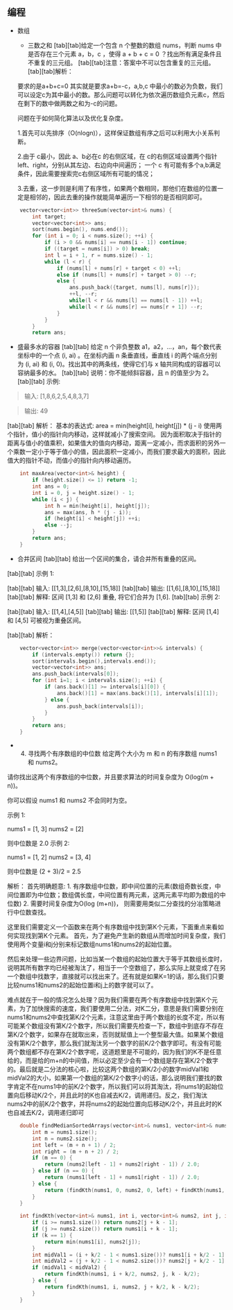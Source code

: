 ## 编程
  * 数组
    * 三数之和
     [tab][tab]给定一个包含 n 个整数的数组 nums，判断 nums 中是否存在三个元素 a，b，c ，使得 a + b + c = 0 ？找出所有满足条件且不重复的三元组。
     [tab][tab]注意：答案中不可以包含重复的三元组。
     [tab][tab]解析：
     
     要求的是a+b+c=0 其实就是要求a+b=-c，a,b,c 中最小的数必为负数，我们可以设定c为其中最小的数。那么问题可以转化为依次遍历数组负元素c，然后在剩下的数中做两数之和为-c的问题。
     
     问题在于如何简化算法以及优化复杂度。
     
    1.首先可以先排序（O(nlogn)），这样保证数组有序之后可以利用大小关系判断。
  
    2.由于 c最小，因此 a、b必在c 的右侧区域，在 c的右侧区域设置两个指针left、right，分别从其左边、右边向中间遍历； 一个 c 有可能有多个a,b满足条件，因此需要搜索完c右侧区域所有可能的情况；

     3.去重，这一步则是利用了有序性，如果两个数相同，那他们在数组的位置一定是相邻的，因此去重的操作就能简单遍历一下相邻的是否相同即可。

```cpp
    vector<vector<int>> threeSum(vector<int>& nums) {
        int target;
        vector<vector<int>> ans;
        sort(nums.begin(), nums.end());
        for (int i = 0; i < nums.size(); ++i) {
            if (i > 0 && nums[i] == nums[i - 1]) continue;
            if ((target = nums[i]) > 0) break;
            int l = i + 1, r = nums.size() - 1;
            while (l < r) {
                if (nums[l] + nums[r] + target < 0) ++l;
                else if (nums[l] + nums[r] + target > 0) --r;
                else {
                    ans.push_back({target, nums[l], nums[r]});
                    ++l, --r;
                    while(l < r && nums[l] == nums[l - 1]) ++l;
                    while(l < r && nums[r] == nums[r + 1]) --r;
                }
            }
        }
        return ans;
```
   *  盛最多水的容器
   [tab][tab] 给定 n 个非负整数 a1，a2，...，an，每个数代表坐标中的一个点 (i, ai) 。在坐标内画 n 条垂直线，垂直线 i 的两个端点分别为 (i, ai) 和 (i, 0)。找出其中的两条线，使得它们与 x 轴共同构成的容器可以容纳最多的水。
   [tab][tab] 说明：你不能倾斜容器，且 n 的值至少为 2。
   [tab][tab] 示例:
   > 输入: [1,8,6,2,5,4,8,3,7]
   
   > 输出: 49
   
   [tab][tab] 解析：
   基本的表达式: area = min(height[i], height[j]) * (j - i) 
   使用两个指针，值小的指针向内移动，这样就减小了搜索空间。
   因为面积取决于指针的距离与值小的值乘积，如果值大的值向内移动，距离一定减小，而求面积的另外一个乘数一定小于等于值小的值，因此面积一定减小，而我们要求最大的面积，因此值大的指针不动，而值小的指针向内移动遍历。
```cpp
    int maxArea(vector<int>& height) {
        if (height.size() <= 1) return -1;
        int ans = 0;
        int i = 0, j = height.size() - 1;
        while (i < j) {
            int h = min(height[i], height[j]);
            ans = max(ans, h * (j - i));
            if (height[i] < height[j]) ++i;
            else --j;
        }
        return ans;
    }
```
   * 合并区间
   [tab][tab] 给出一个区间的集合，请合并所有重叠的区间。

   [tab][tab]  示例 1:

   [tab][tab]  输入: [[1,3],[2,6],[8,10],[15,18]]
   [tab][tab]  输出: [[1,6],[8,10],[15,18]]
   [tab][tab]  解释: 区间 [1,3] 和 [2,6] 重叠, 将它们合并为 [1,6].
   [tab][tab]  示例 2:

   [tab][tab]  输入: [[1,4],[4,5]]
   [tab][tab]  输出: [[1,5]]
   [tab][tab]  解释: 区间 [1,4] 和 [4,5] 可被视为重叠区间。
   
   [tab][tab] 解析：
```cpp
    vector<vector<int>> merge(vector<vector<int>>& intervals) {
        if (intervals.empty()) return {};
        sort(intervals.begin(),intervals.end());
        vector<vector<int>> ans;
        ans.push_back(intervals[0]);
        for (int i=1; i < intervals.size(); ++i) {
            if (ans.back()[1] >= intervals[i][0]) {
                ans.back()[1] = max(ans.back()[1], intervals[i][1]);
            } else {
                ans.push_back(intervals[i]);
            }
        }
        return ans;
    }
```

* 4. 寻找两个有序数组的中位数
给定两个大小为 m 和 n 的有序数组 nums1 和 nums2。

请你找出这两个有序数组的中位数，并且要求算法的时间复杂度为 O(log(m + n))。

你可以假设 nums1 和 nums2 不会同时为空。

示例 1:

nums1 = [1, 3]
nums2 = [2]

则中位数是 2.0
示例 2:

nums1 = [1, 2]
nums2 = [3, 4]

则中位数是 (2 + 3)/2 = 2.5

解析：
首先明确题意:
    1. 有序数组中位数，即中间位置的元素(数组奇数长度，中间位置即为中位数；数组偶长度，中间位置有两元素，这两元素平均即为数组的中位数)
    2. 需要时间复杂度为O(log (m+n))， 则需要用类似二分查找的分冶策略进行中位数查找。

这里我们需要定义一个函数来在两个有序数组中找到第K个元素，下面重点来看如何实现找到第K个元素。
首先，为了避免产生新的数组从而增加时间复杂度，我们使用两个变量i和j分别来标记数组nums1和nums2的起始位置。

然后来处理一些边界问题，比如当某一个数组的起始位置大于等于其数组长度时，说明其所有数字均已经被淘汰了，相当于一个空数组了，那么实际上就变成了在另一个数组中找数字，直接就可以找出来了。还有就是如果K=1的话，那么我们只要比较nums1和nums2的起始位置i和j上的数字就可以了。

难点就在于一般的情况怎么处理？因为我们需要在两个有序数组中找到第K个元素，为了加快搜索的速度，我们要使用二分法，对K二分，意思是我们需要分别在nums1和nums2中查找第K/2个元素，注意这里由于两个数组的长度不定，所以有可能某个数组没有第K/2个数字，所以我们需要先检查一下，数组中到底存不存在第K/2个数字，如果存在就取出来，否则就赋值上一个整型最大值。如果某个数组没有第K/2个数字，那么我们就淘汰另一个数字的前K/2个数字即可。有没有可能两个数组都不存在第K/2个数字呢，这道题里是不可能的，因为我们的K不是任意给的，而是给的m+n的中间值，所以必定至少会有一个数组是存在第K/2个数字的。最后就是二分法的核心啦，比较这两个数组的第K/2小的数字midVal1和midVal2的大小，如果第一个数组的第K/2个数字小的话，那么说明我们要找的数字肯定不在nums1中的前K/2个数字，所以我们可以将其淘汰，将nums1的起始位置向后移动K/2个，并且此时的K也自减去K/2，调用递归。反之，我们淘汰nums2中的前K/2个数字，并将nums2的起始位置向后移动K/2个，并且此时的K也自减去K/2，调用递归即可
```cpp
    double findMedianSortedArrays(vector<int>& nums1, vector<int>& nums2) {
        int m = nums1.size();
        int n = nums2.size();
        int left = (m + n + 1) / 2;
        int right = (m + n + 2) / 2;
        if (m == 0) {
            return (nums2[left - 1] + nums2[right - 1]) / 2.0;
        } else if (n == 0) {
            return (nums1[left - 1] + nums1[right - 1]) / 2.0;
        } else {
            return (findKth(nums1, 0, nums2, 0, left) + findKth(nums1, 0, nums2, 0, right)) / 2.0;
        }
    }
    
    int findKth(vector<int>& nums1, int i, vector<int>& nums2, int j, int k) {
        if (i >= nums1.size()) return nums2[j + k - 1];
        if (j >= nums2.size()) return nums1[i + k - 1];
        if (k == 1) {
            return min(nums1[i], nums2[j]);
        }
        int midVal1 = (i + k/2 - 1 < nums1.size())? nums1[i + k/2 - 1] : INT_MAX;
        int midVal2 = (j + k/2 - 1 < nums2.size())? nums2[j + k/2 - 1] : INT_MAX;
        if (midVal1 < midVal2) {
            return findKth(nums1, i + k/2, nums2, j, k - k/2);
        } else {
            return findKth(nums1, i, nums2, j + k/2, k - k/2);
        }
    }
```


   
   

